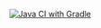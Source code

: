 [![Java CI with Gradle](https://github.com/Oogway-the-turtle/Patterns_task_2/actions/workflows/gradle.yml/badge.svg)](https://github.com/Oogway-the-turtle/Patterns_task_2/actions/workflows/gradle.yml)